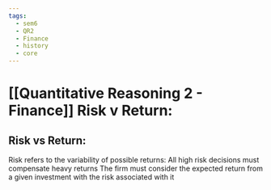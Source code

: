 ```yaml
---
tags:
  - sem6
  - QR2
  - Finance
  - history
  - core
---
```


# [[Quantitative Reasoning 2 -  Finance]] Risk v Return:
## Risk vs Return:
Risk refers to the variability of possible returns:
	All high risk decisions must compensate heavy returns
	The firm must consider the expected return from a given investment with the risk associated with it

